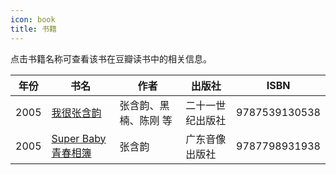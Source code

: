 ```yaml
---
icon: book
title: 书籍
---
```


点击书籍名称可查看该书在豆瓣读书中的相关信息。

<table>
<thead>
<tr>
    <th>年份</th>
    <th>书名</th>
    <th>作者</th>
    <th>出版社</th>
    <th>ISBN</th>
</tr>
</thead>
<tbody>
<tr>
    <td>2005</td>
    <td><a href="https://book.douban.com/subject/1426789/" target="_blank" rel="noopener">我很张含韵</a></td>
    <td>张含韵、黑楠、陈刚 等</td>
    <td>二十一世纪出版社</td>
    <td>9787539130538</td>
</tr>
<tr>
    <td>2005</td>
    <td><a href="https://book.douban.com/subject/1680911/" target="_blank" rel="noopener">Super Baby 青春相簿</a></td>
    <td>张含韵</td>
    <td>广东音像出版社</td>
    <td>9787798931938<br></td>
</tr>
</tbody>
</table>
